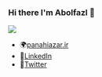 ### Hi there I'm Abolfazl 🙂
![](http://panahiazar.ir/hithubbanner.gif)

- 🌍[panahiazar.ir](http://panahiazar.ir)   
- 📄[LinkedIn](https://www.linkedin.com/in/abolfazlpanahiazar)   
- 📘[Twitter](https://www.twitter.com/Aboliracle)   
